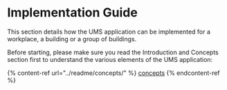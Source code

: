 # Implementation Guide

This section details how the UMS application can be implemented for a workplace, a building or a group of buildings.

Before starting, please make sure you read the Introduction and Concepts section first to understand the various elements of the UMS application:

{% content-ref url="../readme/concepts/" %}
[concepts](../readme/concepts/)
{% endcontent-ref %}

